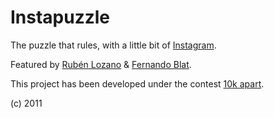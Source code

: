 # Instapuzzle #

The puzzle that rules, with a little bit of [Instagram](http://instagr.am/).

Featured by [Rubén Lozano](http://www.rubenlozano.com/) & [Fernando Blat](http://fernando.blat.es).

This project has been developed under the contest [10k apart](http://10k.aneventapart.com/).

(c) 2011
